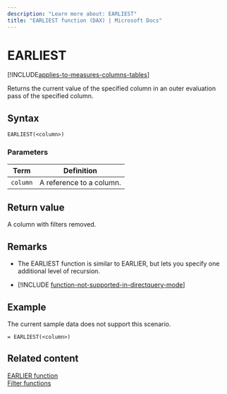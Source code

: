 ```yaml
---
description: "Learn more about: EARLIEST"
title: "EARLIEST function (DAX) | Microsoft Docs"
---
```

# EARLIEST

[!INCLUDE[applies-to-measures-columns-tables](includes/applies-to-measures-columns-tables.md)]

Returns the current value of the specified column in an outer evaluation pass of the specified column.  
  
## Syntax  
  
```dax
EARLIEST(<column>)  
```
  
### Parameters  
  
|Term|Definition|  
|--------|--------------|  
|`column`|A reference to a column.|  
  
## Return value

A column with filters removed.  
  
## Remarks

- The EARLIEST function is similar to EARLIER, but lets you specify one additional level of recursion.  

- [!INCLUDE [function-not-supported-in-directquery-mode](includes/function-not-supported-in-directquery-mode.md)]

## Example

The current sample data does not support this scenario.  
  
```dax
= EARLIEST(<column>)  
```
  
## Related content

[EARLIER function](earlier-function-dax.md)  
[Filter functions](filter-functions-dax.md)  

